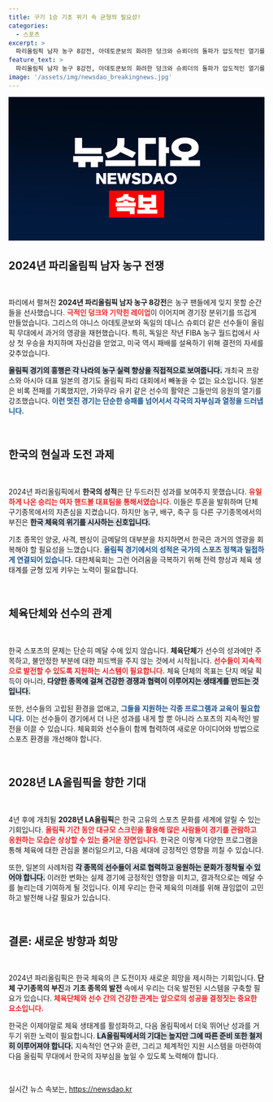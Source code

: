 ```yaml
---
title: 구기 1승 기초 위기 속 균형의 필요성!
categories:
  - 스포츠
excerpt: >
  파리올림픽 남자 농구 8강전, 아데토쿤보의 화려한 덩크와 슈뢰더의 돌파가 압도적인 열기를 불러일으켰다. 일본의 가와무라 유키도 빛나는 활약을 펼쳤지만, 한국의 성적은 1승에 그쳐 아쉬웠다. 체육계의 실태와 생태계 균형에 대한 고민이 필요하다.
feature_text: >
  파리올림픽 남자 농구 8강전, 아데토쿤보의 화려한 덩크와 슈뢰더의 돌파가 압도적인 열기를 불러일으켰다. 일본의 가와무라 유키도 빛나는 활약을 펼쳤지만, 한국의 성적은 1승에 그쳐 아쉬웠다. 체육계의 실태와 생태계 균형에 대한 고민이 필요하다.
image: '/assets/img/newsdao_breakingnews.jpg'
---
```


<p><img src="/assets/img/newsdao_breakingnews.jpg" alt="firstkoreanews 속보" /></p>

<h2 data-ke-size="size26">2024년 파리올림픽 남자 농구 전쟁</h2>

<p data-ke-size="size16">&nbsp;</p>

<p>파리에서 펼쳐진 <b>2024년 파리올림픽 남자 농구 8강전</b>은 농구 팬들에게 잊지 못할 순간들을 선사했습니다. <b><span style="color: #ee2323;">극적인 덩크와 기막힌 레이업</span></b>이 이어지며 경기장 분위기를 뜨겁게 만들었습니다. 그리스의 야니스 아데토쿤보와 독일의 데니스 슈뢰더 같은 선수들이 올림픽 무대에서 과거의 영광을 재현했습니다. 특히, 독일은 작년 FIBA 농구 월드컵에서 사상 첫 우승을 차지하며 자신감을 얻었고, 미국 역시 패배를 설욕하기 위해 결전의 자세를 갖추었습니다. </p>

<p><b><span style="background-color: #21538527;">올림픽 경기의 흥행은 각 나라의 농구 실력 향상을 직접적으로 보여줍니다.</span></b> 개최국 프랑스와 아시아 대표 일본의 경기도 올림픽 파리 대회에서 빼놓을 수 없는 요소입니다. 일본은 비록 전패를 기록했지만, 가와무라 유키 같은 선수의 활약은 그들만의 응원의 열기를 강조했습니다. <b><span style="color: #1a5490;">이런 멋진 경기는 단순한 승패를 넘어서서 각국의 자부심과 열정을 드러냅니다.</span></b></p>

<p data-ke-size="size16">&nbsp;</p>

<h2 data-ke-size="size26">한국의 현실과 도전 과제</h2>

<p data-ke-size="size16">&nbsp;</p>

<p>2024년 파리올림픽에서 <b>한국의 성적</b>은 단 두드러진 성과를 보여주지 못했습니다. <b><span style="color: #ee2323;">유일하게 나온 승리는 여자 핸드볼 대표팀을 통해서였습니다.</span></b> 이들은 투혼을 발휘하며 단체 구기종목에서의 자존심을 지켰습니다. 하지만 농구, 배구, 축구 등 다른 구기종목에서의 부진은 <b><span style="background-color: #21538527;">한국 체육의 위기를 시사하는 신호입니다.</span></b> </p>

<p>기초 종목인 양궁, 사격, 펜싱이 금메달의 대부분을 차지하면서 한국은 과거의 영광을 회복해야 할 필요성을 느꼈습니다. <b><span style="color: #1a5490;">올림픽 경기에서의 성적은 국가의 스포츠 정책과 밀접하게 연결되어 있습니다.</span></b> 대한체육회는 그런 어려움을 극복하기 위해 전력 향상과 체육 생태계를 균형 있게 키우는 노력이 필요합니다. </p>

<p data-ke-size="size16">&nbsp;</p>

<h2 data-ke-size="size26">체육단체와 선수의 관계</h2>

<p data-ke-size="size16">&nbsp;</p>

<p>한국 스포츠의 문제는 단순히 메달 수에 있지 않습니다. <b>체육단체</b>가 선수의 성과에만 주목하고, 불안정한 부분에 대한 피드백을 주지 않는 것에서 시작됩니다. <b><span style="color: #ee2323;">선수들이 지속적으로 발전할 수 있도록 지원하는 시스템이 필요합니다.</span></b> 체육 단체의 목표는 단지 메달 획득이 아니라, <b><span style="background-color: #21538527;">다양한 종목에 걸쳐 건강한 경쟁과 협력이 이루어지는 생태계를 만드는 것입니다.</span></b></p>

<p>또한, 선수들의 고립된 환경을 없애고, <b><span style="color: #1a5490;">그들을 지원하는 각종 프로그램과 교육이 필요합니다.</span></b> 이는 선수들이 경기에서 더 나은 성과를 내게 할 뿐 아니라 스포츠의 지속적인 발전을 이끌 수 있습니다. 체육회와 선수들이 함께 협력하여 새로운 아이디어와 방법으로 스포츠 환경을 개선해야 합니다.</p>

<p data-ke-size="size16">&nbsp;</p>

<h2 data-ke-size="size26">2028년 LA올림픽을 향한 기대</h2>

<p data-ke-size="size16">&nbsp;</p>

<p>4년 후에 개최될 <b>2028년 LA올림픽</b>은 한국 고유의 스포츠 문화를 세계에 알릴 수 있는 기회입니다. <b><span style="color: #ee2323;">올림픽 기간 동안 대규모 스크린을 활용해 많은 사람들이 경기를 관람하고 응원하는 모습은 상상할 수 있는 즐거운 장면입니다.</span></b> 한국은 이렇게 다양한 프로그램을 통해 체육에 대한 관심을 불러일으키고, 다음 세대에 긍정적인 영향을 끼칠 수 있습니다.</p>

<p>또한, 일본의 사례처럼 <b><span style="background-color: #21538527;">각 종목의 선수들이 서로 협력하고 응원하는 문화가 정착될 수 있어야 합니다.</span></b> 이러한 변화는 실제 경기에 긍정적인 영향을 미치고, 결과적으로는 메달 수를 늘리는데 기여하게 될 것입니다. 이제 우리는 한국 체육의 미래를 위해 끊임없이 고민하고 발전해 나갈 필요가 있습니다. </p>

<p data-ke-size="size16">&nbsp;</p>

<h2 data-ke-size="size26">결론: 새로운 방향과 희망</h2>

<p data-ke-size="size16">&nbsp;</p>

<p>2024년 파리올림픽은 한국 체육의 큰 도전이자 새로운 희망을 제시하는 기회입니다. <b>단체 구기종목의 부진</b>과 <b>기초 종목의 발전</b> 속에서 우리는 더욱 발전된 시스템을 구축할 필요가 있습니다. <b><span style="color: #ee2323;">체육단체와 선수 간의 건강한 관계는 앞으로의 성공을 결정짓는 중요한 요소입니다.</span></b> </p>

<p>한국은 이제야말로 체육 생태계를 활성화하고, 다음 올림픽에서 더욱 뛰어난 성과를 거두기 위한 노력이 필요합니다. <b><span style="background-color: #21538527;">LA올림픽에서의 기대는 높지만 그에 따른 준비 또한 철저히 이루어져야 합니다.</span></b> 지속적인 연구와 훈련, 그리고 체계적인 지원 시스템을 마련하여 다음 올림픽 무대에서 한국의 자부심을 높일 수 있도록 노력해야 합니다. </p>

<p data-ke-size="size16">&nbsp;</p>
실시간 뉴스 속보는, <a href="https://newsdao.kr" rel="dofollow">https://newsdao.kr</a>


